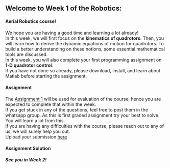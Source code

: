 ## Welcome to Week 1 of the Robotics:
#### Aerial Robotics course!
We hope you are having a good time and learning a lot already! </br>
In this week, we will first focus on the **kinematics of quadrotors**. Then, you will learn how to derive the dynamic equations of motion for quadrotors. To build a better understanding on these notions, some essential mathematical tools are discussed.</br>
In this week, you will also complete your first programming assignment on **1-D quadrotor control**. </br>
If you have not done so already, please download, install, and learn about Matlab before starting the assignment.

#### Assignment 
The [Assignment 1](http://github.com/AeromodellingClubIITB/Aerial-Robotics/blob/main/week_1/Assignment%201.pdf) will be used for evaluation of the course, hence you are expected to complete that within the week.</br>
If you get stuck in any of the questions, feel free to post them in the whatsapp group. As this is first graded assignment try your best to solve. You will learn a lot from this.</br>
If you are having any difficulties with the course, please reach out to any of us, we will surely help you out.</br>
Upload your submission [here](https://forms.gle/ngcNBxLek5DhcF9a8) </br>

#### Assignment Solution 

***See you in Week 2!***
